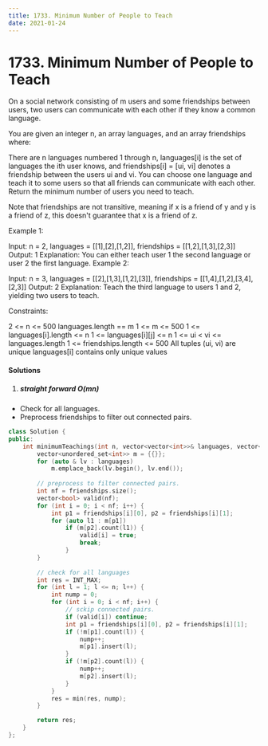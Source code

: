 ```yaml
---
title: 1733. Minimum Number of People to Teach
date: 2021-01-24
---
```


# 1733. Minimum Number of People to Teach

On a social network consisting of m users and some friendships between users, two users can communicate with each other if they know a common language.

You are given an integer n, an array languages, and an array friendships where:

There are n languages numbered 1 through n,
languages[i] is the set of languages the i​​​​​​th​​​​ user knows, and
friendships[i] = [u​​​​​​i​​​, v​​​​​​i] denotes a friendship between the users u​​​​​​​​​​​i​​​​​ and vi.
You can choose one language and teach it to some users so that all friends can communicate with each other. Return the minimum number of users you need to teach.

Note that friendships are not transitive, meaning if x is a friend of y and y is a friend of z, this doesn't guarantee that x is a friend of z.
 

Example 1:

Input: n = 2, languages = [[1],[2],[1,2]], friendships = [[1,2],[1,3],[2,3]]
Output: 1
Explanation: You can either teach user 1 the second language or user 2 the first language.
Example 2:

Input: n = 3, languages = [[2],[1,3],[1,2],[3]], friendships = [[1,4],[1,2],[3,4],[2,3]]
Output: 2
Explanation: Teach the third language to users 1 and 2, yielding two users to teach.
 

Constraints:

2 <= n <= 500
languages.length == m
1 <= m <= 500
1 <= languages[i].length <= n
1 <= languages[i][j] <= n
1 <= u​​​​​​i < v​​​​​​i <= languages.length
1 <= friendships.length <= 500
All tuples (u​​​​​i, v​​​​​​i) are unique
languages[i] contains only unique values


#### Solutions

1. ##### straight forward O(mn)

- Check for all languages.
- Preprocess friendships to filter out connected pairs.

```c++
class Solution {
public:
    int minimumTeachings(int n, vector<vector<int>>& languages, vector<vector<int>>& friendships) {
        vector<unordered_set<int>> m = {{}};
        for (auto & lv : languages)
            m.emplace_back(lv.begin(), lv.end());
        
        // preprocess to filter connected pairs.
        int nf = friendships.size();
        vector<bool> valid(nf);
        for (int i = 0; i < nf; i++) {
            int p1 = friendships[i][0], p2 = friendships[i][1];
            for (auto l1 : m[p1])
                if (m[p2].count(l1)) {
                    valid[i] = true;
                    break;
                }
        }
        
        // check for all languages
        int res = INT_MAX;
        for (int l = 1; l <= n; l++) {
            int nump = 0;
            for (int i = 0; i < nf; i++) {
                // sckip connected pairs.
                if (valid[i]) continue;
                int p1 = friendships[i][0], p2 = friendships[i][1];
                if (!m[p1].count(l)) {
                    nump++;
                    m[p1].insert(l);
                }
                if (!m[p2].count(l)) {
                    nump++;
                    m[p2].insert(l);
                }
            }
            res = min(res, nump);
        }

        return res; 
    }
};

```